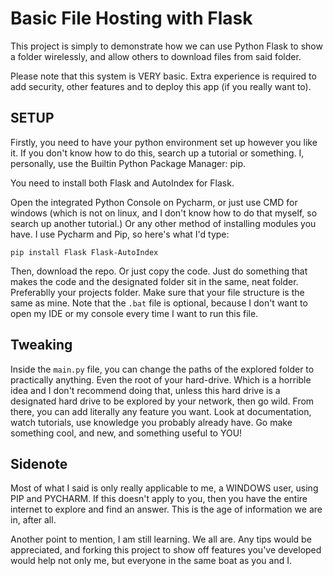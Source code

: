 # Basic File Hosting with Flask

This project is simply to demonstrate how we can use Python Flask to show a folder wirelessly, and allow others to download files from said folder.

Please note that this system is VERY basic. Extra experience is required to add security, other features and to deploy this app (if you really want to).

## SETUP

Firstly, you need to have your python environment set up however you like it. If you don't know how to do this, search up a tutorial or something. I, personally, use the Builtin Python Package Manager: pip.

You need to install both Flask and AutoIndex for Flask.

Open the integrated Python Console on Pycharm, or just use CMD for windows (which is not on linux, and I don't know how to do that myself, so search up another tutorial.) Or any other method of installing modules you have. I use Pycharm and Pip, so here's what I'd type:

`pip install Flask Flask-AutoIndex`

Then, download the repo. Or just copy the code. Just do something that makes the code and the designated folder sit in the same, neat folder. Preferablly your projects folder. Make sure that your file structure is the same as mine. Note that the `.bat` file is optional, because I don't want to open my IDE or my console every time I want to run this file.

## Tweaking

Inside the `main.py` file, you can change the paths of the explored folder to practically anything. Even the root of your hard-drive. Which is a horrible idea and I don't recommend doing that, unless this hard drive is a designated hard drive to be explored by your network, then go wild. From there, you can add literally any feature you want. Look at documentation, watch tutorials, use knowledge you probably already have. Go make something cool, and new, and something useful to YOU!

## Sidenote

Most of what I said is only really applicable to me, a WINDOWS user, using PIP and PYCHARM. If this doesn't apply to you, then you have the entire internet to explore and find an answer. This is the age of information we are in, after all.

Another point to mention, I am still learning. We all are. Any tips would be appreciated, and forking this project to show off features you've developed would help not only me, but everyone in the same boat as you and I.

